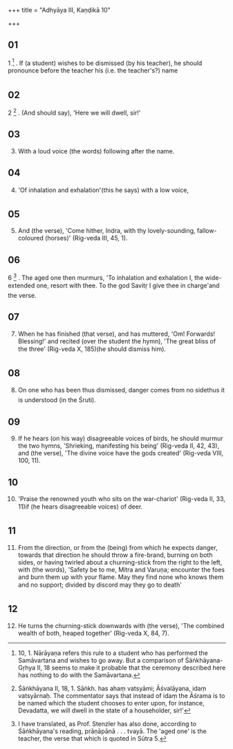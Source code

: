 +++
title = "Adhyāya III, Kaṇḍikā 10"

+++
## 01
1 [^1] . If (a student) wishes to be dismissed (by his teacher), he should pronounce before the teacher his (i.e. the teacher's?) name

## 02
2 [^2] . (And should say), 'Here we will dwell, sir!'

## 03
3. With a loud voice (the words) following after the name.

## 04
4. 'Of inhalation and exhalation'(this he says) with a low voice,

## 05
5. And (the verse), 'Come hither, Indra, with thy lovely-sounding, fallow-coloured (horses)' (Rig-veda III, 45, 1).

## 06
6 [^3] . The aged one then murmurs, 'To inhalation and exhalation I, the wide-extended one, resort with thee. To the god Savitṛ I give thee in charge'and the verse.

## 07
7. When he has finished (that verse), and has muttered, 'Om! Forwards! Blessing!' and recited (over the student the hymn), 'The great bliss of the three' (Rig-veda X, 185)(he should dismiss him).

## 08
8. On one who has been thus dismissed, danger comes from no sidethus it is understood (in the Śruti).

## 09
9. If he hears (on his way) disagreeable voices of birds, he should murmur the two hymns, 'Shrieking, manifesting his being' (Rig-veda II, 42, 43), and (the verse), 'The divine voice have the gods created' (Rig-veda VIII, 100, 11).

## 10
10. 'Praise the renowned youth who sits on the war-chariot' (Rig-veda II, 33, 11)if (he hears disagreeable voices) of deer.

## 11
11. From the direction, or from the (being) from which he expects danger, towards that direction he should throw a fire-brand, burning on both sides, or having twirled about a churning-stick from the right to the left, with (the words), 'Safety be to me, Mitra and Varuṇa; encounter the foes and burn them up with your flame. May they find none who knows them and no support; divided by discord may they go to death'

## 12
12. He turns the churning-stick downwards with (the verse), 'The combined wealth of both, heaped together' (Rig-veda X, 84, 7).



[^1]:  10, 1. Nārāyaṇa refers this rule to a student who has performed the Samāvartana and wishes to go away. But a comparison of Śāṅkhāyana-Gṛhya II, 18 seems to make it probable that the ceremony described here has nothing to do with the Samāvartana.

[^2]:  Śāṅkhāyana II, 18, 1. Sāṅkh. has ahaṃ vatsyāmi; Āśvalāyana, idaṃ vatsyārnaḥ. The commentator says that instead of idaṃ the Āśrama is to be named which the student chooses to enter upon, for instance, Devadatta, we will dwell in the state of a householder, sir!'

[^3]:  I have translated, as Prof. Stenzler has also done, according to Śāṅkhāyana's reading, prāṇāpānā . . . tvayā. The 'aged one' is the teacher, the verse that which is quoted in Sūtra 5.
